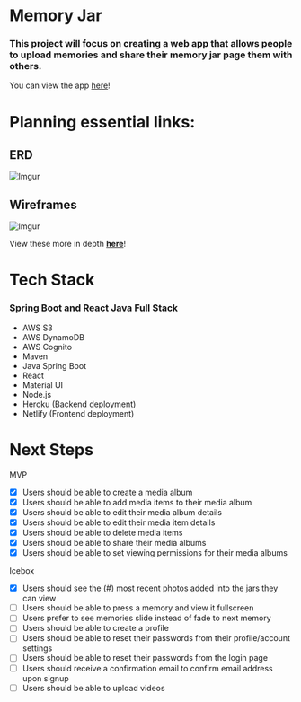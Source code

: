 # Memory Jar

### This project will focus on creating a web app that allows people to upload memories and share their memory jar page them with others.
You can view the app [here](https://memoryjar.netlify.app/)!

# Planning essential links:

## **ERD**
![Imgur](https://i.imgur.com/cFOG8wp.png)

## **Wireframes**
![Imgur](https://i.imgur.com/fkp53dY.png)

View these more in depth [**here**](https://whimsical.com/memoryjar-FF3NupDB4M26LTk6qpRDjS)!

# Tech Stack

### **Spring Boot and React Java Full Stack**
  - AWS S3
  - AWS DynamoDB
  - AWS Cognito
  - Maven
  - Java Spring Boot
  - React
  - Material UI
  - Node.js
  - Heroku (Backend deployment)
  - Netlify (Frontend deployment)

# Next Steps

MVP
- [x] Users should be able to create a media album
- [x] Users should be able to add media items to their media album
- [x] Users should be able to edit their media album details
- [x] Users should be able to edit their media item details
- [x] Users should be able to delete media items
- [x] Users should be able to share their media albums
- [x] Users should be able to set viewing permissions for their media albums

Icebox
- [x] Users should see the (#) most recent photos added into the jars they can view
- [ ] Users should be able to press a memory and view it fullscreen
- [ ] Users prefer to see memories slide instead of fade to next memory
- [ ] Users should be able to create a profile
- [ ] Users should be able to reset their passwords from their profile/account settings
- [ ] Users should be able to reset their passwords from the login page
- [ ] Users should receive a confirmation email to confirm email address upon signup
- [ ] Users should be able to upload videos

